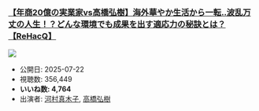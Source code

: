 ### [【年商20億の実業家vs高橋弘樹】海外華やか生活から一転..波乱万丈の人生！？どんな環境でも成果を出す適応力の秘訣とは？【ReHacQ】](https://www.youtube.com/watch?v=so5AsG4q1NA)
[![](https://img.youtube.com/vi/so5AsG4q1NA/sddefault.jpg)](https://www.youtube.com/watch?v=so5AsG4q1NA)
-   公開日: 2025-07-22
-   視聴数: 356,449
-   **いいね数: 4,764**
-   出演者: [河村真木子](/rehacq_fan/people/河村真木子 "wikilink"), [高橋弘樹](/rehacq_fan/people/高橋弘樹 "wikilink")
